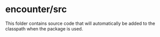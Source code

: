 # encounter/src

This folder contains source code that will automatically be added to the classpath when
the package is used.
